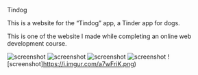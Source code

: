 Tindog

This is a website for the “Tindog” app, a Tinder app for dogs.

This is one of the website I made while completing an online web development course.

![screenshot](https://i.imgur.com/2Agv18L.png)
![screenshot](https://i.imgur.com/Om0EN6R.png)
![screenshot](https://i.imgur.com/WhOE5XQ.png)
![screenshot](https://i.imgur.com/tB5XsPP.png)
![screenshot]https://i.imgur.com/a7wFriK.png)
